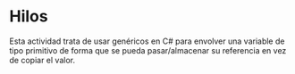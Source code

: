 # Hilos

Esta actividad trata de usar genéricos en C# para envolver una variable de tipo primitivo de forma que se pueda pasar/almacenar su referencia en vez de copiar el valor.
